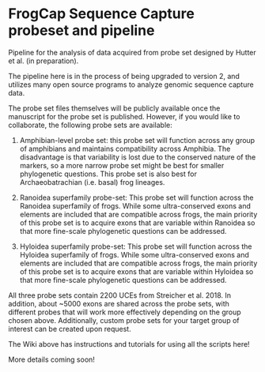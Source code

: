 # FrogCap Sequence Capture probeset and pipeline

Pipeline for the analysis of data acquired from probe set designed by Hutter et al. (in preparation).

The pipeline here is in the process of being upgraded to version 2, and utilizes many open source programs to analyze genomic sequence capture data. 

The probe set files themselves will be publicly available once the manuscript for the probe set is published. However, if you would like to collaborate, the following probe sets are available: 

1) Amphibian-level probe set: this probe set will function across any group of amphibians and maintains compatibility across Amphibia. The disadvantage is that variability is lost due to the conserved nature of the markers, so a more narrow probe set might be best for smaller phylogenetic questions. This probe set is also best for Archaeobatrachian (i.e. basal) frog lineages. 

2) Ranoidea superfamily probe-set: This probe set will function across the Ranoidea superfamily of frogs. While some ultra-conserved exons and elements are included that are compatible across frogs, the main priority of this probe set is to acquire exons that are variable within Ranoidea so that more fine-scale phylogenetic questions can be addressed. 

3) Hyloidea superfamily probe-set: This probe set will function across the Hyloidea superfamily of frogs. While some ultra-conserved exons and elements are included that are compatible across frogs, the main priority of this probe set is to acquire exons that are variable within Hyloidea so that more fine-scale phylogenetic questions can be addressed. 

All three probe sets contain 2200 UCEs from Streicher et al. 2018. In addition, about ~5000 exons are shared across the probe sets, with different probes that will work more effectively depending on the group chosen above. Additionally, custom probe sets for your target group of interest can be created upon request.

The Wiki above has instructions and tutorials for using all the scripts here!

More details coming soon! 
